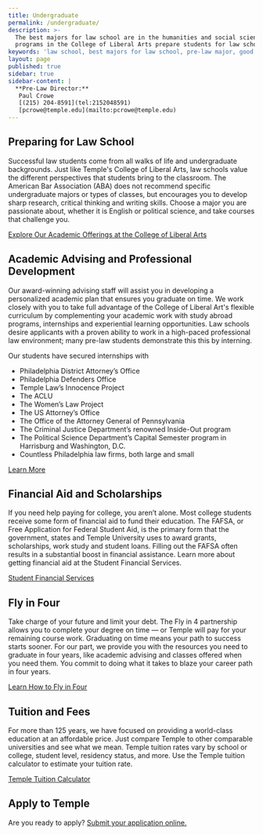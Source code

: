 ```yaml
---
title: Undergraduate
permalink: /undergraduate/
description: >-
  The best majors for law school are in the humanities and social sciences. All
  programs in the College of Liberal Arts prepare students for law school. 
keywords: 'law school, best majors for law school, pre-law major, good score on lsat, pre-law degree' 
layout: page
published: true
sidebar: true
sidebar-content: |
  **Pre-Law Director:**  
   Paul Crowe     
   [(215) 204-8591](tel:2152048591)  
   [pcrowe@temple.edu](mailto:pcrowe@temple.edu)
---
```

## Preparing for Law School
Successful law students come from all walks of life and undergraduate backgrounds. Just like Temple's College of Liberal Arts, law schools value the different perspectives that students bring to the classroom. The American Bar Association (ABA) does not recommend specific undergraduate majors or types of classes, but encourages you to develop sharp research, critical thinking and writing skills. Choose a major you are passionate about, whether it is English or political science, and take courses that challenge you. 

[Explore Our Academic Offerings at the College of Liberal Arts](https://liberalarts.temple.edu/) 

## Academic Advising and Professional Development
Our award-winning advising staff will assist you in developing a personalized academic plan that ensures you  graduate on time. We work closely with you to take full advantage of the College of Liberal Art's flexible curriculum by complementing your academic work with study abroad programs, internships and experiential learning opportunities. Law schools desire applicants with a proven ability to work in a high-paced professional law environment; many pre-law students demonstrate this this by interning. 

Our students have secured  internships with

- Philadelphia District Attorney’s Office
- Philadelphia Defenders Office
- Temple Law’s Innocence Project
- The ACLU
- The Women’s Law Project
- The US Attorney’s Office
- The Office of the Attorney General of Pennsylvania
- The Criminal Justice Department’s renowned Inside-Out program
- The Political Science Department’s Capital Semester program in Harrisburg and Washington, D.C.
- Countless Philadelphia law firms, both large and small

[Learn More](https://liberalarts.temple.edu/advising)

## Financial Aid and Scholarships
If you need help paying for college, you aren’t alone. Most college students receive some form of financial aid to fund their education. The FAFSA, or Free Application for Federal Student Aid, is the primary form that the government, states and Temple University uses to award grants, scholarships, work study and student loans. Filling out the FAFSA often results in a substantial boost in financial assistance. Learn more about getting financial aid at the Student Financial Services. 

[Student Financial Services](https://sfs.temple.edu/financial-aid-types)

## Fly in Four
Take charge of your future and limit your debt. The Fly in 4 partnership allows you to complete your degree on time — or Temple will pay for your remaining course work. Graduating on time means your path to success starts sooner. For our part, we provide you with the resources you need to graduate in four years, like academic advising and classes offered when you need them. You commit to doing what it takes to blaze your career path in four years.

[Learn How to Fly in Four](http://fly.temple.edu/)

## Tuition and Fees
For more than 125 years, we have focused on providing a world-class education at an affordable price. Just compare Temple to other comparable universities and see what we mean. Temple tuition rates vary by school or college, student level, residency status, and more. Use the Temple tuition calculator to estimate your tuition rate.

[Temple Tuition Calculator](https://bursar.temple.edu/tuition-and-fees/tuition-rates)

## Apply to Temple
Are you ready to apply? [Submit your application online.](http://admissions.temple.edu/apply)

